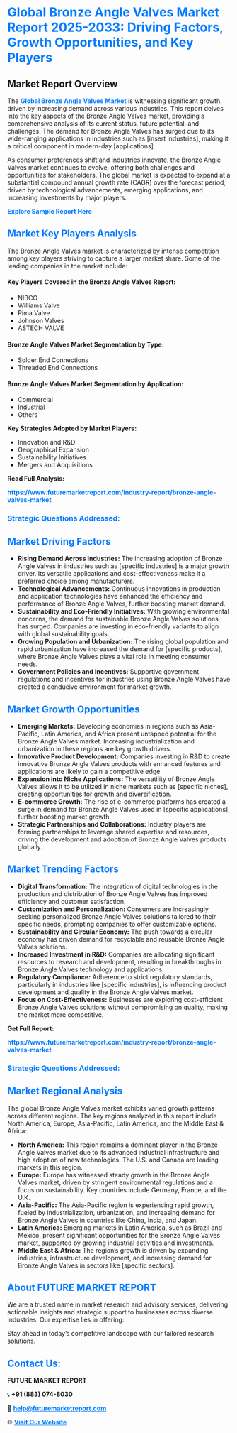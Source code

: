 <h1 style="color: #007BFF;">Global Bronze Angle Valves Market Report 2025-2033: Driving Factors, Growth Opportunities, and Key Players</h1>

<section id="overview">
<h2>Market Report Overview</h2>
<p>The <a href="https://www.futuremarketreport.com/industry-report/bronze-angle-valves-market" style="color: #007BFF; text-decoration: none;"><strong>Global Bronze Angle Valves Market</strong></a> is witnessing significant growth, driven by increasing demand across various industries. This report delves into the key aspects of the Bronze Angle Valves market, providing a comprehensive analysis of its current status, future potential, and challenges. The demand for Bronze Angle Valves has surged due to its wide-ranging applications in industries such as [insert industries], making it a critical component in modern-day [applications].</p>
<p>As consumer preferences shift and industries innovate, the Bronze Angle Valves market continues to evolve, offering both challenges and opportunities for stakeholders. The global market is expected to expand at a substantial compound annual growth rate (CAGR) over the forecast period, driven by technological advancements, emerging applications, and increasing investments by major players.</p>
</section>

<section id="overview">
<p><a href="https://www.futuremarketreport.com/request-sample/reportId=29306" style="color: #007BFF; text-decoration: none;"><strong>Explore Sample Report Here</strong></a></p>
</section>

<section id="key-players">
<h2 style="color: #007BFF;">Market Key Players Analysis</h2>
<p>The Bronze Angle Valves market is characterized by intense competition among key players striving to capture a larger market share. Some of the leading companies in the market include:</p>
<h4>Key Players Covered in the Bronze Angle Valves Report:</h4>
<ul><li>NIBCO</li><li>Williams Valve</li><li>Pima Valve</li><li>Johnson Valves</li><li>ASTECH VALVE</li></ul>
<h4>Bronze Angle Valves Market Segmentation by Type:</h4>
<ul><li>Solder End Connections</li><li>Threaded End Connections</li></ul>

<h4>Bronze Angle Valves Market Segmentation by Application:</h4>
<ul><li>Commercial</li><li>Industrial</li><li>Others</li></ul>
<p><strong>Key Strategies Adopted by Market Players:</strong></p>
<ul>
<li>Innovation and R&D</li>
<li>Geographical Expansion</li>
<li>Sustainability Initiatives</li>
<li>Mergers and Acquisitions</li>
</ul>
</section>

<section>
<p><strong>Read Full Analysis: </strong></p><a href="https://www.futuremarketreport.com/industry-report/bronze-angle-valves-market" style="color: #007BFF; text-decoration: none;"><strong>https://www.futuremarketreport.com/industry-report/bronze-angle-valves-market</strong></a>
<h3 style="color: #007BFF;">Strategic Questions Addressed:</h3>
</section>

<section id="driving-factors">
<h2 style="color: #007BFF;">Market Driving Factors</h2>
<ul>
<li><strong>Rising Demand Across Industries:</strong> The increasing adoption of Bronze Angle Valves in industries such as [specific industries] is a major growth driver. Its versatile applications and cost-effectiveness make it a preferred choice among manufacturers.</li>
<li><strong>Technological Advancements:</strong> Continuous innovations in production and application technologies have enhanced the efficiency and performance of Bronze Angle Valves, further boosting market demand.</li>
<li><strong>Sustainability and Eco-Friendly Initiatives:</strong> With growing environmental concerns, the demand for sustainable Bronze Angle Valves solutions has surged. Companies are investing in eco-friendly variants to align with global sustainability goals.</li>
<li><strong>Growing Population and Urbanization:</strong> The rising global population and rapid urbanization have increased the demand for [specific products], where Bronze Angle Valves plays a vital role in meeting consumer needs.</li>
<li><strong>Government Policies and Incentives:</strong> Supportive government regulations and incentives for industries using Bronze Angle Valves have created a conducive environment for market growth.</li>
</ul>
</section>

<section id="growth-opportunities">
<h2 style="color: #007BFF;">Market Growth Opportunities</h2>
<ul>
<li><strong>Emerging Markets:</strong> Developing economies in regions such as Asia-Pacific, Latin America, and Africa present untapped potential for the Bronze Angle Valves market. Increasing industrialization and urbanization in these regions are key growth drivers.</li>
<li><strong>Innovative Product Development:</strong> Companies investing in R&D to create innovative Bronze Angle Valves products with enhanced features and applications are likely to gain a competitive edge.</li>
<li><strong>Expansion into Niche Applications:</strong> The versatility of Bronze Angle Valves allows it to be utilized in niche markets such as [specific niches], creating opportunities for growth and diversification.</li>
<li><strong>E-commerce Growth:</strong> The rise of e-commerce platforms has created a surge in demand for Bronze Angle Valves used in [specific applications], further boosting market growth.</li>
<li><strong>Strategic Partnerships and Collaborations:</strong> Industry players are forming partnerships to leverage shared expertise and resources, driving the development and adoption of Bronze Angle Valves products globally.</li>
</ul>
</section>

<section id="trending-factors">
<h2 style="color: #007BFF;">Market Trending Factors</h2>
<ul>
<li><strong>Digital Transformation:</strong> The integration of digital technologies in the production and distribution of Bronze Angle Valves has improved efficiency and customer satisfaction.</li>
<li><strong>Customization and Personalization:</strong> Consumers are increasingly seeking personalized Bronze Angle Valves solutions tailored to their specific needs, prompting companies to offer customizable options.</li>
<li><strong>Sustainability and Circular Economy:</strong> The push towards a circular economy has driven demand for recyclable and reusable Bronze Angle Valves solutions.</li>
<li><strong>Increased Investment in R&D:</strong> Companies are allocating significant resources to research and development, resulting in breakthroughs in Bronze Angle Valves technology and applications.</li>
<li><strong>Regulatory Compliance:</strong> Adherence to strict regulatory standards, particularly in industries like [specific industries], is influencing product development and quality in the Bronze Angle Valves market.</li>
<li><strong>Focus on Cost-Effectiveness:</strong> Businesses are exploring cost-efficient Bronze Angle Valves solutions without compromising on quality, making the market more competitive.</li>
</ul>
</section>

<section>
<p><strong>Get Full Report: </strong></p><a href="https://www.futuremarketreport.com/industry-report/bronze-angle-valves-market" style="color: #007BFF; text-decoration: none;"><strong>https://www.futuremarketreport.com/industry-report/bronze-angle-valves-market</strong></a>
<h3 style="color: #007BFF;">Strategic Questions Addressed:</h3>
</section>


<section id="regional-analysis">
<h2 style="color: #007BFF;">Market Regional Analysis</h2>
<p>The global Bronze Angle Valves market exhibits varied growth patterns across different regions. The key regions analyzed in this report include North America, Europe, Asia-Pacific, Latin America, and the Middle East & Africa:</p>
<ul>
<li><strong>North America:</strong> This region remains a dominant player in the Bronze Angle Valves market due to its advanced industrial infrastructure and high adoption of new technologies. The U.S. and Canada are leading markets in this region.</li>
<li><strong>Europe:</strong> Europe has witnessed steady growth in the Bronze Angle Valves market, driven by stringent environmental regulations and a focus on sustainability. Key countries include Germany, France, and the U.K.</li>
<li><strong>Asia-Pacific:</strong> The Asia-Pacific region is experiencing rapid growth, fueled by industrialization, urbanization, and increasing demand for Bronze Angle Valves in countries like China, India, and Japan.</li>
<li><strong>Latin America:</strong> Emerging markets in Latin America, such as Brazil and Mexico, present significant opportunities for the Bronze Angle Valves market, supported by growing industrial activities and investments.</li>
<li><strong>Middle East & Africa:</strong> The region’s growth is driven by expanding industries, infrastructure development, and increasing demand for Bronze Angle Valves in sectors like [specific sectors].</li>
</ul>
</section>

<footer>
<h2 style="color: #007BFF;">About FUTURE MARKET REPORT</h2>
<p>We are a trusted name in market research and advisory services, delivering actionable insights and strategic support to businesses across diverse industries. Our expertise lies in offering:</p>

<p>Stay ahead in today’s competitive landscape with our tailored research solutions.</p>

<h2 style="color: #007BFF;">Contact Us:</h2>
<p><strong>FUTURE MARKET REPORT</strong></p>
<p>📞 <strong>+91 (883) 074-8030</strong></p>
<p>📧 <strong><a href="mailto:help@futuremarketreport.com" style="color: #007BFF;">help@futuremarketreport.com</a></strong></p>
<p>🌐 <strong><a href="https://www.futuremarketreport.com/" style="color: #007BFF;">Visit Our Website</a></strong></p>
</footer>